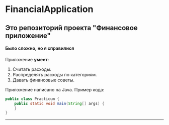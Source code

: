 # FinancialApplication
## Это репозиторий проекта "Финансовое приложение"  
#### Было сложно, но я справилися 

Приложение **умеет**:
1. Считать расходы. 
2. Распределять расходы по категориям. 
3. Давать финансовые советы.

Приложение написано на Java. Пример кода:
```java
public class Practicum {
    public static void main(String[] args) {
    }
}
```
------

